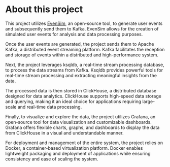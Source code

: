 # About this project
This project utilizes [EvenSim](https://github.com/Interana/eventsim), an open-source tool, to generate user events and subsequently send them to Kafka. EvenSim allows for the creation of simulated user events for analysis and data processing purposes.

Once the user events are generated, the project sends them to Apache Kafka, a distributed event streaming platform. Kafka facilitates the reception and storage of events within a distributed and high-performance system.

Next, the project leverages ksqldb, a real-time stream processing database, to process the data streams from Kafka. Ksqldb provides powerful tools for real-time stream processing and extracting meaningful insights from the data.

The processed data is then stored in ClickHouse, a distributed database designed for data analytics. ClickHouse supports high-speed data storage and querying, making it an ideal choice for applications requiring large-scale and real-time data processing.

Finally, to visualize and explore the data, the project utilizes Grafana, an open-source tool for data visualization and customizable dashboards. Grafana offers flexible charts, graphs, and dashboards to display the data from ClickHouse in a visual and understandable manner.

For deployment and management of the entire system, the project relies on Docker, a container-based virtualization platform. Docker enables lightweight packaging and deployment of applications while ensuring consistency and ease of scaling the system.